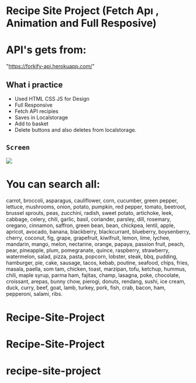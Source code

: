# Recipe Site Project (Fetch Apı , Animation and Full Resposive)

# API's gets from:
 "https://forkify-api.herokuapp.com/"

## What i practice

- Used HTML CSS JS for Design
- Full Responsive
- Fetch API recipies
- Saves in Localstorage
- Add to basket
- Delete buttons and also deletes from localstorage.

## `Screen`

![](screen.gif)


# You can search all:
carrot,
broccoli,
asparagus,
cauliflower,
corn,
cucumber,
green pepper,
lettuce,
mushrooms,
onion,
potato,
pumpkin,
red pepper,
tomato,
beetroot,
brussel sprouts,
peas,
zucchini,
radish,
sweet potato,
artichoke,
leek,
cabbage,
celery,
chili,
garlic,
basil,
coriander,
parsley,
dill,
rosemary,
oregano,
cinnamon,
saffron,
green bean,
bean,
chickpea,
lentil,
apple,
apricot,
avocado,
banana,
blackberry,
blackcurrant,
blueberry,
boysenberry,
cherry,
coconut,
fig,
grape,
grapefruit,
kiwifruit,
lemon,
lime,
lychee,
mandarin,
mango,
melon,
nectarine,
orange,
papaya,
passion fruit,
peach,
pear,
pineapple,
plum,
pomegranate,
quince,
raspberry,
strawberry,
watermelon,
salad,
pizza,
pasta,
popcorn,
lobster,
steak,
bbq,
pudding,
hamburger,
pie,
cake,
sausage,
tacos,
kebab,
poutine,
seafood,
chips,
fries,
masala,
paella,
som tam,
chicken,
toast,
marzipan,
tofu,
ketchup,
hummus,
chili,
maple syrup,
parma ham,
fajitas,
champ,
lasagna,
poke,
chocolate,
croissant,
arepas,
bunny chow,
pierogi,
donuts,
rendang,
sushi,
ice cream,
duck,
curry,
beef,
goat,
lamb,
turkey,
pork,
fish,
crab,
bacon,
ham,
pepperoni,
salami,
ribs.
# Recipe-Site-Project
# Recipe-Site-Project
# recipe-site-project
